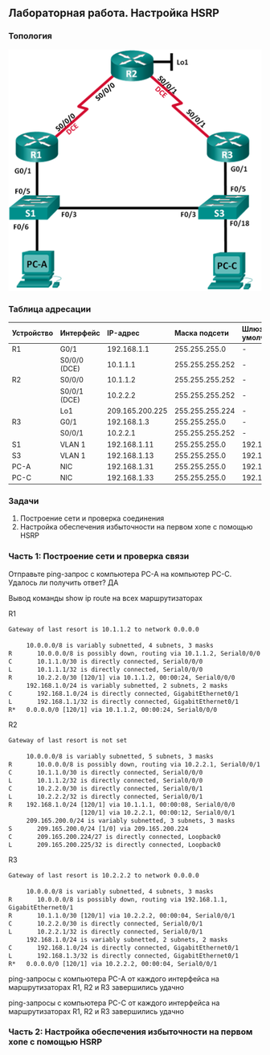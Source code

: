 ## Лабораторная работа. Настройка HSRP

### Топология

![](topology.png)

### Таблица адресации

|Устройство	|Интерфейс   |IP-адрес	     |Маска подсети  |Шлюз по умолчанию |
|:----------|:-----------|:--------------|:--------------|:-----------------|
| R1        |G0/1   	   |192.168.1.1    |255.255.255.0  | -                |
|	          |S0/0/0 (DCE)|10.1.1.1       |255.255.255.252| -                |
| R2        |S0/0/0 	   |10.1.1.2       |255.255.255.252| -                |
|           |S0/0/1 (DCE)|10.2.2.2       |255.255.255.252| -                |
|  	        |Lo1         |209.165.200.225|255.255.255.224| -                |
| R3        |G0/1   	   |192.168.1.3    |255.255.255.0  | -                |
|	          |S0/0/1      |10.2.2.1       |255.255.255.252| -                |
| S1        |VLAN 1      |192.168.1.11   |255.255.255.0  | 192.168.1.1      |
| S3        |VLAN 1      |192.168.1.13   |255.255.255.0  | 192.168.1.3      |
| PC-A      |NIC         |192.168.1.31   |255.255.255.0  | 192.168.1.1      |
| PC-C      |NIC         |192.168.1.33   |255.255.255.0  | 192.168.1.3      |


### Задачи

1. Построение сети и проверка соединения
2. Настройка обеспечения избыточности на первом хопе с помощью HSRP

### Часть 1:	Построение сети и проверка связи

Отправьте ping-запрос с компьютера PC-A на компьютер PC-C. Удалось ли получить ответ? ДА

Вывод команды show ip route на всех маршрутизаторах

R1

    Gateway of last resort is 10.1.1.2 to network 0.0.0.0

         10.0.0.0/8 is variably subnetted, 4 subnets, 3 masks
    R       10.0.0.0/8 is possibly down, routing via 10.1.1.2, Serial0/0/0
    C       10.1.1.0/30 is directly connected, Serial0/0/0
    L       10.1.1.1/32 is directly connected, Serial0/0/0
    R       10.2.2.0/30 [120/1] via 10.1.1.2, 00:00:24, Serial0/0/0
         192.168.1.0/24 is variably subnetted, 2 subnets, 2 masks
    C       192.168.1.0/24 is directly connected, GigabitEthernet0/1
    L       192.168.1.1/32 is directly connected, GigabitEthernet0/1
    R*   0.0.0.0/0 [120/1] via 10.1.1.2, 00:00:24, Serial0/0/0
    
R2

    Gateway of last resort is not set

         10.0.0.0/8 is variably subnetted, 5 subnets, 3 masks
    R       10.0.0.0/8 is possibly down, routing via 10.2.2.1, Serial0/0/1
    C       10.1.1.0/30 is directly connected, Serial0/0/0
    L       10.1.1.2/32 is directly connected, Serial0/0/0
    C       10.2.2.0/30 is directly connected, Serial0/0/1
    L       10.2.2.2/32 is directly connected, Serial0/0/1
    R    192.168.1.0/24 [120/1] via 10.1.1.1, 00:00:08, Serial0/0/0
                        [120/1] via 10.2.2.1, 00:00:12, Serial0/0/1
         209.165.200.0/24 is variably subnetted, 3 subnets, 3 masks
    S       209.165.200.0/24 [1/0] via 209.165.200.224
    C       209.165.200.224/27 is directly connected, Loopback0
    L       209.165.200.225/32 is directly connected, Loopback0

R3

    Gateway of last resort is 10.2.2.2 to network 0.0.0.0

         10.0.0.0/8 is variably subnetted, 4 subnets, 3 masks
    R       10.0.0.0/8 is possibly down, routing via 192.168.1.1, GigabitEthernet0/1
    R       10.1.1.0/30 [120/1] via 10.2.2.2, 00:00:04, Serial0/0/1
    C       10.2.2.0/30 is directly connected, Serial0/0/1
    L       10.2.2.1/32 is directly connected, Serial0/0/1
         192.168.1.0/24 is variably subnetted, 2 subnets, 2 masks
    C       192.168.1.0/24 is directly connected, GigabitEthernet0/1
    L       192.168.1.3/32 is directly connected, GigabitEthernet0/1
    R*   0.0.0.0/0 [120/1] via 10.2.2.2, 00:00:04, Serial0/0/1
    
ping-запросы с компьютера PC-A от каждого интерфейса на маршрутизаторах R1, R2 и R3 завершились удачно

ping-запросы с компьютера PC-C от каждого интерфейса на маршрутизаторах R1, R2 и R3 завершились удачно

### Часть 2:	Настройка обеспечения избыточности на первом хопе с помощью HSRP

